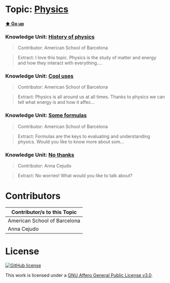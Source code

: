 # Topic: [Physics](../topics/physics.md) 
#### [:arrow_up: Go up](../README.md)

### Knowledge Unit: [History of physics ](../knowledge_units/physics/history-of-physics.md)

> Contributor: American School of Barcelona

> Extract: I love this topic. Physics is the study of matter and energy and how they interact with everything....


### Knowledge Unit: [Cool uses ](../knowledge_units/physics/cool-uses.md)

> Contributor: American School of Barcelona

> Extract: Physics is all around us at all times. Thanks to physics we can tell what energy is and how it affec...


### Knowledge Unit: [Some formulas ](../knowledge_units/physics/some-formulas.md)

> Contributor: American School of Barcelona

> Extract: Formulas are the keys to evaluating and understanding physics. Would you like to know more about som...


### Knowledge Unit: [No thanks ](../knowledge_units/physics/no-thanks.md)

> Contributor: Anna Cejudo

> Extract: No worries! What would you like to talk about?


# Contributors

| Contributor/s to this Topic |
| - |  
| American School of Barcelona |  
| Anna Cejudo |    


# License
[![GitHub license](https://img.shields.io/github/license/inbrainz/cerebro)](https://github.com/inbrainz/cerebro/blob/master/LICENSE)

This work is licensed under a [GNU Affero General Public License v3.0](https://www.gnu.org/licenses/agpl-3.0.txt).